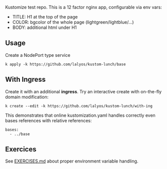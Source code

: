 Kustomize test repo. This is a 12 factor nginx app, configurable via env vars:

- TITLE: H1 at the top of the page
- COLOR: bgcolor of the whole page (lightgreen/lightblue/...)
- BODY: additional html under H1

## Usage

Create a NodePort type service
```
k apply -k https://github.com/lalyos/kustom-lunch/base
```

## With Ingress

Create it with an additional **ingress**. Try an interactive create with on-the-fly domain modification:
```
k create --edit -k https://github.com/lalyos/kustom-lunch/with-ing
```
This demonstrates that online kustomization.yaml handles correctly even
bases references with relative references:
```
bases:
  - ../base
```

## Exercices

See [EXERCISES.md](EXERCISES.md) about proper environment variable handling.